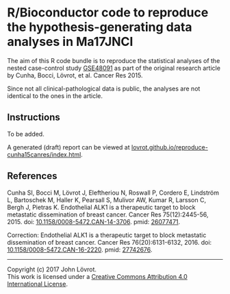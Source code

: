 R/Bioconductor code to reproduce the hypothesis-generating data analyses in Ma17JNCI
====================================================================================

The aim of this R code bundle is to reproduce the statistical analyses of the nested case-control study [GSE48091](https://www.ncbi.nlm.nih.gov/geo/query/acc.cgi?acc=GSE48091) as part of the original research article by Cunha, Bocci, Lövrot, et al. Cancer Res 2015.

Since not all clinical-pathological data is public, the analyses are not identical to the ones in the article. 

Instructions
------------

To be added.

A generated (draft) report can be viewed at [lovrot.github.io/reproduce-cunha15canres/index.html](http://lovrot.github.io/reproduce-cunha15canres/index.html).

References
----------

Cunha SI, Bocci M, Lövrot J, Eleftheriou N, Roswall P, Cordero E, Lindström L, Bartoschek M, Haller K, Pearsall S, Mulivor AW, Kumar R, Larsson C, Bergh J, Pietras K.
Endothelial ALK1 is a therapeutic target to block metastatic dissemination of breast cancer.
Cancer Res 75(12):2445-56, 2015.
doi: [10.1158/0008-5472.CAN-14-3706](http://dx.doi.org/10.1158/0008-5472.CAN-14-3706).
pmid: [26077471](http://www.ncbi.nlm.nih.gov/pubmed/26077471).

Correction: Endothelial ALK1 is a therapeutic target to block metastatic dissemination of breast cancer.
Cancer Res 76(20):6131-6132, 2016. 
doi: [10.1158/0008-5472.CAN-16-2220](http://dx.doi.org/10.1158/0008-5472.CAN-16-2220).
pmid: [27742676](http://www.ncbi.nlm.nih.gov/pubmed/27742676).

- - -

Copyright (c) 2017 John Lövrot.  
This work is licensed under a [Creative Commons Attribution 4.0 International License](http://creativecommons.org/licenses/by/4.0/).
